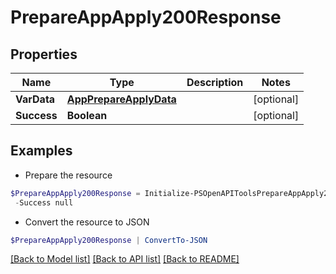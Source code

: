 # PrepareAppApply200Response
## Properties

Name | Type | Description | Notes
------------ | ------------- | ------------- | -------------
**VarData** | [**AppPrepareApplyData**](AppPrepareApplyData.md) |  | [optional] 
**Success** | **Boolean** |  | [optional] 

## Examples

- Prepare the resource
```powershell
$PrepareAppApply200Response = Initialize-PSOpenAPIToolsPrepareAppApply200Response  -VarData null `
 -Success null
```

- Convert the resource to JSON
```powershell
$PrepareAppApply200Response | ConvertTo-JSON
```

[[Back to Model list]](../README.md#documentation-for-models) [[Back to API list]](../README.md#documentation-for-api-endpoints) [[Back to README]](../README.md)

